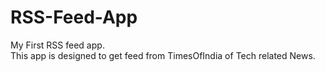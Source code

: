 # RSS-Feed-App
My First RSS feed app.<br>
This app is designed to get feed from TimesOfIndia of Tech related News.
